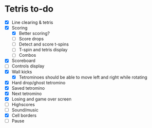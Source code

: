 # Tetris to-do

- [x] Line clearing & tetris
- [x] Scoring
  - [x] Better scoring?
  - [ ] Score drops
  - [ ] Detect and score t-spins
  - [ ] T-spin and tetris display
  - [ ] Combos
- [x] Scoreboard
- [ ] Controls display
- [x] Wall kicks
  - [x] Tetrominoes should be able to move left and right while rotating
- [x] Hard drop/ghost tetromino
- [x] Saved tetromino
- [x] Next tetromino
- [x] Losing and game over screen
- [ ] Highscores
- [ ] Sound/music
- [x] Cell borders
- [ ] Pause
